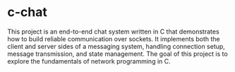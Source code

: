 # c-chat
This project is an end-to-end chat system written in C that demonstrates how to build reliable communication over sockets. It implements both the client and server sides of a messaging system, handling connection setup, message transmission, and state management. The goal of this project is to explore the fundamentals of network programming in C.
